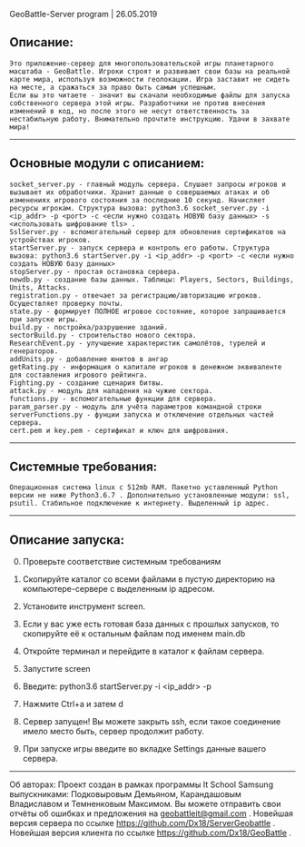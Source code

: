 GeoBattle-Server program | 26.05.2019

Описание:
----------

    Это приложение-сервер для многопользовательской игры планетарного масштаба - GeoBattle. Игроки строят и развивают свои базы на реальной карте мира, используя возможности геолокации. Игра заставит не сидеть на месте, а сражаться за право быть самым успешным.
    Если вы это читаете - значит вы скачали необходимые файлы для запуска собственного сервера этой игры. Разработчики не против внесения изменений в код, но после этого не несут ответственность за нестабильную работу. Внимательно прочтите инструкцию. Удачи в захвате мира!

-----------------------------------------------------------------------------

Основные модули с описанием:
--------------------------------

    socket_server.py - главный модуль сервера. Слушает запросы игроков и вызывает их обработчики. Хранит данные о совершаемых атаках и об изменениях игрового состояния за последние 10 секунд. Начисляет ресурсы игрокам. Структура вызова: python3.6 socket_server.py -i <ip_addr> -p <port> -c <если нужно создать НОВУЮ базу данных> -s <использовать шифрование tls> . 
    SslServer.py - вспомогательный сервер для обновления сертификатов на устройствах игроков.
    startServer.py - запуск сервера и контроль его работы. Структура вызова: python3.6 startServer.py -i <ip_addr> -p <port> -c <если нужно создать НОВУЮ базу данных>
    stopServer.py - простая остановка сервера.
    newdb.py - создание базы данных. Таблицы: Players, Sectors, Buildings, Units, Attacks.
    registration.py - отвечает за регистрацию/авторизацию игроков. Осуществляет проверку почты.
    state.py - формирует ПОЛНОЕ игровое состояние, которое запрашивается при запуске игры.
    build.py - постройка/разрушение зданий.
    sectorBuild.py - строительство нового сектора.
    ResearchEvent.py - улучшение характеристик самолётов, турелей и генераторов.
    addUnits.py - добавление юнитов в ангар
    getRating.py - информация о капитале игроков в денежном эквиваленте для составления игрового рейтинга.
    Fighting.py - создание сценария битвы.
    attack.py - модуль для нападения на чужие сектора.
    functions.py - вспомогательные функции для сервера.
    param_parser.py - модуль для учёта параметров командной строки
    serverFunctions.py - фунции запуска и отключение отдельных частей сервера. 
    cert.pem и key.pem - сертификат и ключ для шифрования.

------------------------------------------------------------------------------------------------------------

Системные требования:
----------------------

    Операционная система linux с 512mb RAM. Пакетно уставленный Python версии не ниже Python3.6.7 . Дополнительно установленные модули: ssl, psutil. Стабильное подключение к интернету. Выделенный ip адрес. 

------------------------------------------------------------------------------------------------------------

Описание запуска:
------------------

0) Проверьте соответствие системным требованиям
1) Скопируйте каталог со всеми файлами в пустую директорию на компьютере-сервере с выделенным ip адресом.
2) Установите инструмент screen.
3) Если у вас уже есть готовая база данных с прошлых запусков, то скопируйте её к остальным файлам под именем main.db
4) Откройте терминал и перейдите в каталог к файлам сервера.
5) Запустите screen
6) Введите: python3.6 startServer.py -i <ip_addr> -p <port>
7) Нажмите Ctrl+a и затем d
8) Сервер запущен! Вы можете закрыть ssh, если такое соединение имело место быть, сервер продолжит работу.

9) При запуске игры введите во вкладке Settings данные вашего сервера.

-----------------------------------------------------------------------------------------------------------------------

Об авторах:
    Проект создан в рамках программы It School Samsung выпускниками: Подковыровым Демьяном, Карандашовым Владиславом и Темненковым Максимом. Вы можете отправить свои отчёты об ошибках и предложения на geobattleit@gmail.com . Новейшая версия сервера по ссылке https://github.com/Dx18/ServerGeobattle . Новейшая версия клиента по ссылке https://github.com/Dx18/GeoBattle .



